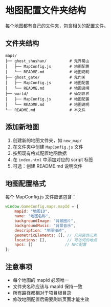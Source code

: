 # 地图配置文件夹结构

每个地图都有自己的文件夹，包含相关的配置文件。

## 文件夹结构

```
maps/
├── ghost_shushan/          # 鬼界蜀山
│   ├── MapConfig.js        # 地图配置
│   └── README.md           # 地图说明
├── ghost_gate/             # 鬼门关
│   ├── MapConfig.js        # 地图配置
│   └── README.md           # 地图说明
├── world/                  # 仙剑世界
│   ├── MapConfig.js        # 地图配置
│   └── README.md           # 地图说明
└── README.md               # 本文件
```

## 添加新地图

1. 创建新的地图文件夹，如 `new_map/`
2. 在文件夹中创建 `MapConfig.js` 文件
3. 按照现有格式配置地图数据
4. 在 `index.html` 中添加对应的 script 标签
5. 可选：创建 README.md 说明文件

## 地图配置格式

每个 MapConfig.js 文件应该包含：

```javascript
window.GameConfig.maps.mapId = {
    mapId: "地图ID",
    name: "地图名称",
    backgroundImage: "背景图片",
    backgroundMusic: "背景音乐",
    description: "地图描述",
    geometricElements: [], // 几何装饰元素
    locations: [],         // 可访问的地点
    npcs: []              // NPC配置
};
```

## 注意事项

- 每个地图的 mapId 必须唯一
- 文件夹名称应该与 mapId 保持一致
- 所有路径都相对于项目根目录
- 修改地图配置后需要刷新页面才能生效
